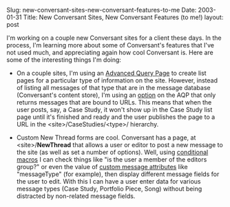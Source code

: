Slug: new-conversant-sites-new-conversant-features-to-me
Date: 2003-01-31
Title: New Conversant Sites, New Conversant Features (to me!)
layout: post

I&#39;m working on a couple new Conversant sites for a client these days. In the process, I&#39;m learning more about some of Conversant&#39;s features that I&#39;ve not used much, and appreciating again how cool Conversant is. Here are some of the interesting things I&#39;m doing:

- On a couple sites, I&#39;m using an <a href="http://support.free-conversant.com/docs/Pages/advQueryPage">Advanced Query Page</a> to create list pages for a particular type of information on the site. However, instead of listing all messages of that type that are in the message database (Conversant&#39;s  content store), I&#39;m using an <a href="http://support.free-conversant.com/docs/Pages/advQueryPage#queryOptions">option</a> on the AQP that only returns messages that are bound to URLs. This means that when the user posts, say, a Case Study, it won&#39;t show up in the Case Study list page until it&#39;s finished and ready and the user publishes the page to a URL in the &lt;site&gt;/CaseStudies/&lt;type&gt;/ hierarchy.

- Custom New Thread forms are cool. Conversant has a page, at &lt;site&gt;/__NewThread__ that allows a user or editor to post a new message to the site (as well as set a number of options). Well, using <a href="http://support.free-conversant.com/docs/conditionals/introduction">conditional macros</a> I can check things like &quot;is the user a member of the editors group?&quot; or even the value of <a href="http://support.free-conversant.com/docs/Custom_Fields/introduction">custom message attributes</a> like &quot;messageType&quot; (for example), then display different message fields for the user to edit. With this I can have a user enter data for various message types (Case Study, Portfolio Piece, Song) without being distracted by non-related message fields.
